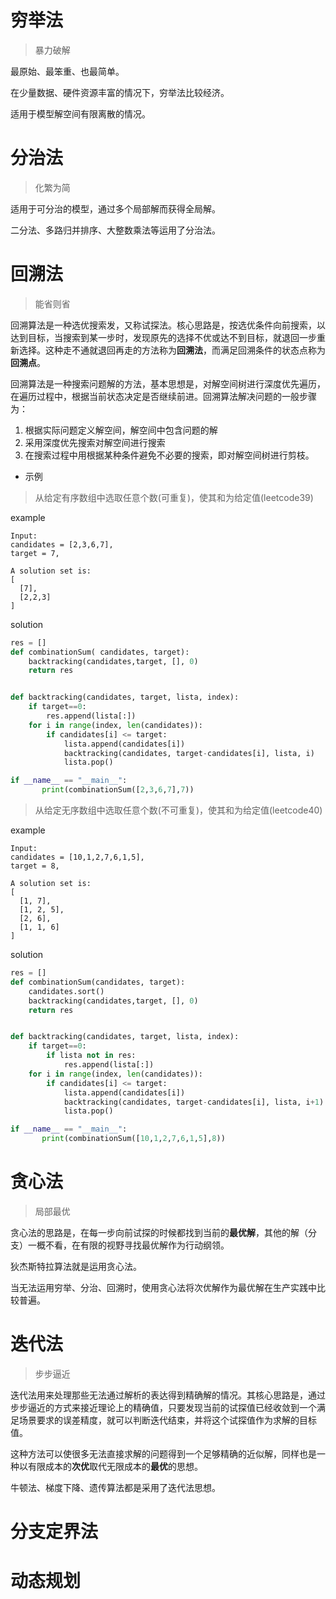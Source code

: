 # 穷举法

> 暴力破解

最原始、最笨重、也最简单。

在少量数据、硬件资源丰富的情况下，穷举法比较经济。

适用于模型解空间有限离散的情况。

# 分治法

> 化繁为简

适用于可分治的模型，通过多个局部解而获得全局解。

二分法、多路归并排序、大整数乘法等运用了分治法。

# 回溯法

> 能省则省

回溯算法是一种选优搜索发，又称试探法。核心思路是，按选优条件向前搜索，以达到目标，当搜索到某一步时，发现原先的选择不优或达不到目标，就退回一步重新选择。这种走不通就退回再走的方法称为**回溯法**，而满足回溯条件的状态点称为**回溯点**。

回溯算法是一种搜索问题解的方法，基本思想是，对解空间树进行深度优先遍历，在遍历过程中，根据当前状态决定是否继续前进。回溯算法解决问题的一般步骤为：

1. 根据实际问题定义解空间，解空间中包含问题的解
2. 采用深度优先搜索对解空间进行搜索
3. 在搜索过程中用根据某种条件避免不必要的搜索，即对解空间树进行剪枝。

- 示例

>  从给定有序数组中选取任意个数(可重复)，使其和为给定值(leetcode39)

example

```
Input: 
candidates = [2,3,6,7], 
target = 7,

A solution set is:
[
  [7],
  [2,2,3]
]
```

solution

```python
res = []
def combinationSum( candidates, target):
    backtracking(candidates,target, [], 0)
    return res


def backtracking(candidates, target, lista, index):
    if target==0:
        res.append(lista[:])
    for i in range(index, len(candidates)):
        if candidates[i] <= target:
            lista.append(candidates[i])
            backtracking(candidates, target-candidates[i], lista, i)
            lista.pop()

if __name__ == "__main__":
       print(combinationSum([2,3,6,7],7))
```

>  从给定无序数组中选取任意个数(不可重复)，使其和为给定值(leetcode40)

example

```
Input: 
candidates = [10,1,2,7,6,1,5], 
target = 8,

A solution set is:
[
  [1, 7],
  [1, 2, 5],
  [2, 6],
  [1, 1, 6]
]
```

solution

```python
res = []
def combinationSum(candidates, target):
    candidates.sort()
    backtracking(candidates,target, [], 0)
    return res


def backtracking(candidates, target, lista, index):
    if target==0:
        if lista not in res:
        	res.append(lista[:])
    for i in range(index, len(candidates)):
        if candidates[i] <= target:
            lista.append(candidates[i])
            backtracking(candidates, target-candidates[i], lista, i+1)
            lista.pop()

if __name__ == "__main__":
       print(combinationSum([10,1,2,7,6,1,5],8))
```

# 贪心法

> 局部最优

贪心法的思路是，在每一步向前试探的时候都找到当前的**最优解**，其他的解（分支）一概不看，在有限的视野寻找最优解作为行动纲领。

狄杰斯特拉算法就是运用贪心法。

当无法运用穷举、分治、回溯时，使用贪心法将次优解作为最优解在生产实践中比较普遍。

# 迭代法

> 步步逼近

迭代法用来处理那些无法通过解析的表达得到精确解的情况。其核心思路是，通过步步逼近的方式来接近理论上的精确值，只要发现当前的试探值已经收敛到一个满足场景要求的误差精度，就可以判断迭代结束，并将这个试探值作为求解的目标值。

这种方法可以使很多无法直接求解的问题得到一个足够精确的近似解，同样也是一种以有限成本的**次优**取代无限成本的**最优**的思想。

牛顿法、梯度下降、遗传算法都是采用了迭代法思想。

# 分支定界法

# 动态规划

